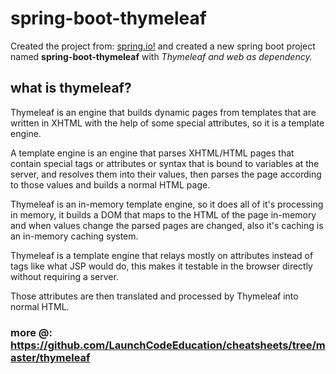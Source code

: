 # spring-boot-thymeleaf
Created the project from: [spring.io!](https://start.spring.io/) and created a new spring boot project named **spring-boot-thymeleaf** with *Thymeleaf and web as dependency.*

## what is thymeleaf?
Thymeleaf is an engine that builds dynamic pages from templates that are written in XHTML with the help of some special attributes, so it is a template engine.

A template engine is an engine that parses XHTML/HTML pages that contain special tags or attributes or syntax that is bound to variables at the server, and resolves them into their values, then parses the page according to those values and builds a normal HTML page.

Thymeleaf is an in-memory template engine, so it does all of it's processing in memory, it builds a DOM that maps to the HTML of the page in-memory and when values change the parsed pages are changed, also it's caching is an in-memory caching system.

Thymeleaf is a template engine that relays mostly on attributes instead of tags like what JSP would do, this makes it testable in the browser directly without requiring a server.

Those attributes are then translated and processed by Thymeleaf into normal HTML.

### more @: https://github.com/LaunchCodeEducation/cheatsheets/tree/master/thymeleaf 
